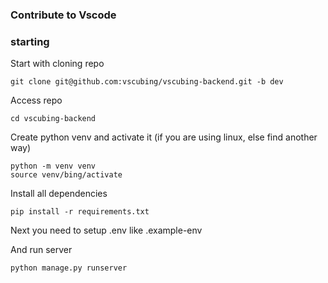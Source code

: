 ### Contribute to Vscode



### starting
Start with cloning repo

```commandline
git clone git@github.com:vscubing/vscubing-backend.git -b dev
```

Access repo

```commandline
cd vscubing-backend
```

Create python venv and activate it (if you are using linux, else find another way)

```commandline
python -m venv venv
source venv/bing/activate
```

Install all dependencies 

```commandline
pip install -r requirements.txt
```

Next you need to setup .env like .example-env

And run server

```commandline
python manage.py runserver
```